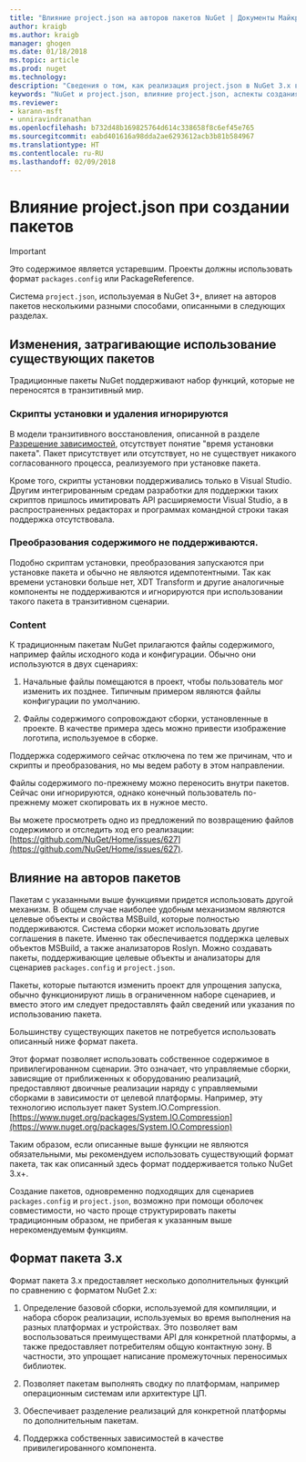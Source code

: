 ```yaml
---
title: "Влияние project.json на авторов пакетов NuGet | Документы Майкрософт"
author: kraigb
ms.author: kraigb
manager: ghogen
ms.date: 01/18/2018
ms.topic: article
ms.prod: nuget
ms.technology: 
description: "Сведения о том, как реализация project.json в NuGet 3.x влияет на авторов пакетов, например неподдерживаемые функции, содержимое и формат пакетов."
keywords: "NuGet и project.json, влияние project.json, аспекты создания пакетов, функции project.json"
ms.reviewer:
- karann-msft
- unniravindranathan
ms.openlocfilehash: b732d48b169825764d614c338658f8c6ef45e765
ms.sourcegitcommit: eabd401616a98dda2ae6293612acb3b81b584967
ms.translationtype: HT
ms.contentlocale: ru-RU
ms.lasthandoff: 02/09/2018
---
```

# <a name="impact-of-projectjson-when-creating-packages"></a>Влияние project.json при создании пакетов

> [!Important]
> Это содержимое является устаревшим. Проекты должны использовать формат `packages.config` или PackageReference.

Система `project.json`, используемая в NuGet 3+, влияет на авторов пакетов несколькими разными способами, описанными в следующих разделах.

## <a name="changes-affecting-existing-packages-usage"></a>Изменения, затрагивающие использование существующих пакетов

Традиционные пакеты NuGet поддерживают набор функций, которые не переносятся в транзитивный мир.

### <a name="install-and-uninstall-scripts-are-ignored"></a>Скрипты установки и удаления игнорируются

В модели транзитивного восстановления, описанной в разделе [Разрешение зависимостей](../consume-packages/dependency-resolution.md#dependency-resolution-with-packagereference), отсутствует понятие "время установки пакета". Пакет присутствует или отсутствует, но не существует никакого согласованного процесса, реализуемого при установке пакета.

Кроме того, скрипты установки поддерживались только в Visual Studio. Другим интегрированным средам разработки для поддержки таких скриптов пришлось имитировать API расширяемости Visual Studio, а в распространенных редакторах и программах командной строки такая поддержка отсутствовала.

### <a name="content-transforms-are-not-supported"></a>Преобразования содержимого не поддерживаются.

Подобно скриптам установки, преобразования запускаются при установке пакета и обычно не являются идемпотентными. Так как времени установки больше нет, XDT Transform и другие аналогичные компоненты не поддерживаются и игнорируются при использовании такого пакета в транзитивном сценарии.

### <a name="content"></a>Content

К традиционным пакетам NuGet прилагаются файлы содержимого, например файлы исходного кода и конфигурации. Обычно они используются в двух сценариях:

1. Начальные файлы помещаются в проект, чтобы пользователь мог изменить их позднее. Типичным примером являются файлы конфигурации по умолчанию.

1. Файлы содержимого сопровождают сборки, установленные в проекте. В качестве примера здесь можно привести изображение логотипа, используемое в сборке.

Поддержка содержимого сейчас отключена по тем же причинам, что и скрипты и преобразования, но мы ведем работу в этом направлении.

Файлы содержимого по-прежнему можно переносить внутри пакетов. Сейчас они игнорируются, однако конечный пользователь по-прежнему может скопировать их в нужное место.

Вы можете просмотреть одно из предложений по возвращению файлов содержимого и отследить ход его реализации: [https://github.com/NuGet/Home/issues/627](https://github.com/NuGet/Home/issues/627).

## <a name="impact-for-package-authors"></a>Влияние на авторов пакетов

Пакетам с указанными выше функциями придется использовать другой механизм. В общем случае наиболее удобным механизмом являются целевые объекты и свойства MSBuild, которые полностью поддерживаются. Система сборки может использовать другие соглашения в пакете. Именно так обеспечивается поддержка целевых объектов MSBuild, а также анализаторов Roslyn. Можно создавать пакеты, поддерживающие целевые объекты и анализаторы для сценариев `packages.config` и `project.json`.

Пакеты, которые пытаются изменить проект для упрощения запуска, обычно функционируют лишь в ограниченном наборе сценариев, и вместо этого им следует предоставлять файл сведений или указания по использованию пакета.

Большинству существующих пакетов не потребуется использовать описанный ниже формат пакета.

Этот формат позволяет использовать собственное содержимое в привилегированном сценарии. Это означает, что управляемые сборки, зависящие от приближенных к оборудованию реализаций, предоставляют двоичные реализации наряду с управляемыми сборками в зависимости от целевой платформы. Например, эту технологию использует пакет System.IO.Compression. [https://www.nuget.org/packages/System.IO.Compression](https://www.nuget.org/packages/System.IO.Compression)

Таким образом, если описанные выше функции не являются обязательными, мы рекомендуем использовать существующий формат пакета, так как описанный здесь формат поддерживается только NuGet 3.x+.

Создание пакетов, одновременно подходящих для сценариев `packages.config` и `project.json`, возможно при помощи оболочек совместимости, но часто проще структурировать пакеты традиционным образом, не прибегая к указанным выше нерекомендуемым функциям.

## <a name="3x-package-format"></a>Формат пакета 3.x

Формат пакета 3.x предоставляет несколько дополнительных функций по сравнению с форматом NuGet 2.x:

1. Определение базовой сборки, используемой для компиляции, и набора сборок реализации, используемых во время выполнения на разных платформах и устройствах. Это позволяет вам воспользоваться преимуществами API для конкретной платформы, а также предоставляет потребителям общую контактную зону. В частности, это упрощает написание промежуточных переносимых библиотек.

1. Позволяет пакетам выполнять сводку по платформам, например операционным системам или архитектуре ЦП.

1. Обеспечивает разделение реализаций для конкретной платформы по дополнительным пакетам.

1. Поддержка собственных зависимостей в качестве привилегированного компонента.
